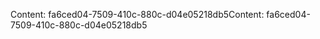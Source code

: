<span data-ttu-id="c479b-101">Content: fa6ced04-7509-410c-880c-d04e05218db5</span><span class="sxs-lookup"><span data-stu-id="c479b-101">Content: fa6ced04-7509-410c-880c-d04e05218db5</span></span>